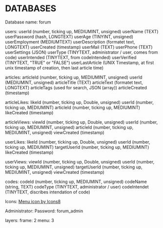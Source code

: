 # DATABASES

Database name: forum

users:
    userId (number, ticking up, MEDIUMINT, unsigned)
    userName (TEXT)
    userPassword (hash, LONGTEXT)
    userAge (TINYINT, unsigned)
    userEmployment (MEDIUMTEXT)
    userDescription (formatet text, LONGTEXT)
    userCreated (timestamp)
    userMail (TEXT)
    userPhone (TEXT)
    userSettings (JSON)
    userType (TINYTEXT, administrator / user, comes from code)
    userIntended (TINYTEXT, from codeIntended)
    userVerified (TINYTEXT, "TRUE" or "FALSE")
    userLastArticle (UNIX Timestamp, at first unix timestamp of creation, then last article time)

articles:
    articleId (number, ticking up, MEDIUMINT, unsigned)
    userId (MEDIUMINT, unsigned)
    articleTitle (TEXT)
    articleText (formatet text, LONGTEXT)
    articleTags (used for search, JSON (array))
    articleCreated (timestamp)

articleLikes:
    likeId (number, ticking up, Double, unsigned)
    userId (number, ticking up, MEDIUMINT)
    articleId (number, ticking up, MEDIUMINT)
    likeCreated (timestamp)

articleViews:
    viewId (number, ticking up, Double, unsigned)
    userId (number, ticking up, MEDIUMINT, unsigned)
    articleId (number, ticking up, MEDIUMINT, unsigned)
    viewCreated (timestamp)


userLikes:
    likeId (number, ticking up, Double, unsigned)
    userId (number, ticking up, MEDIUMINT)
    targetUserId (number, ticking up, MEDIUMINT)
    likeCreated (timestamp)

userViews:
    viewId (number, ticking up, Double, unsigned)
    userId (number, ticking up, MEDIUMINT, unsigned)
    targetUserId (number, ticking up, MEDIUMINT, unsigned)
    viewCreated (timestamp)

codes:
    codeId (number, ticking up, MEDIUMINT, unsigned)
    codeName (string, TEXT)
    codeType (TINYTEXT, administrator / user)
    codeIntendet (TINYTEXT, discribes intendation of code)

Icons:
    <a href="https://icons8.com/icon/83195/menu">Menu icon by Icons8</a>



Administrator:
    Password: forum_admin



layers: 
    frame: 2
    menu: 3